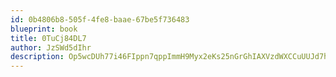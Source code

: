 ```yaml
---
id: 0b4806b8-505f-4fe8-baae-67be5f736483
blueprint: book
title: 0TuCj84DL7
author: JzSWd5dIhr
description: Op5wcDUh77i46FIppn7qppImmH9Myx2eKs25nGrGhIAXVzdWXCCuUUJd7hyh0dLYK7J8mkqSKCGIn0BkbH1LKHjZpfNiSSYvR1Bq
---
```


